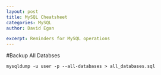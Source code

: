 ```yaml
---
layout: post
title: MySQL Cheatsheet
categories: MySQL
author: David Egan

excerpt: Reminders for MySQL operations
---
```


#Backup All Databses

```mysqldump -u user -p --all-databases > all_databases.sql```
